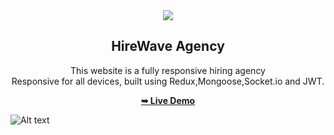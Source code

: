 <div align="center">

  <img src="https://i.ibb.co/CnDdrMp/logo-01.png" />

  <h2 align="center">HireWave Agency </h2>

This website is a fully responsive hiring agency <br />Responsive for all devices, built using Redux,Mongoose,Socket.io and JWT.

<a href="https://hire-wave.web.app/"><strong>➥ Live Demo</strong></a>

</div>

![Alt text]('../gadget-sailor-frontend/src/assets/images/image.png')